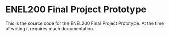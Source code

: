 # ENEL200 Final Project Prototype

This is the source code for the ENEL200 Final Project Prototype.
At the time of writing it requires much documentation.
